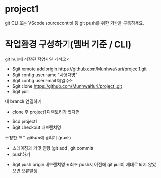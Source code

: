 # project1

git CLI 또는 VScode sourcecontrol 등 git push를 위한 기반을 구축하세요.

# 작업환경 구성하기(멤버 기준 / CLI)


 git hub에 저장된 작업파일 가져오기
- $git remote add origin https://github.com/MunhwaNuri/project1.git
- $git config user.name "사용자명"
- $git config user.email 메일주소
- $git clone https://github.com/MunhwaNuri/project1.git
- $git pull

 내 branch 연결하기
* clone 후 project1 디렉토리가 있다면
 - $cd project1
 - $git checkout 내브랜치명
 
 수정한 코드 github에 올리기 (push)
 * 스테이징과 커밋 진행 (git add , git commit)
 * push하기
  - $git push origin 내브랜치명
※ 최초 push시 이전에 git pull이 제대로 되지 않았으면 오류발생
 

